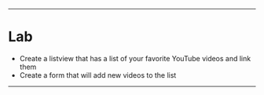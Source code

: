 <!--
{
	"title": "Lab",
	"sidebar": false,
	"theme": "jquery-mobile",
	"plugins": [ "jquerymobile" ]
}
-->

---
<!-- { "section": "Lab" } -->

# Lab

* Create a listview that has a list of your favorite YouTube videos and link them
* Create a form that will add new videos to the list

---
